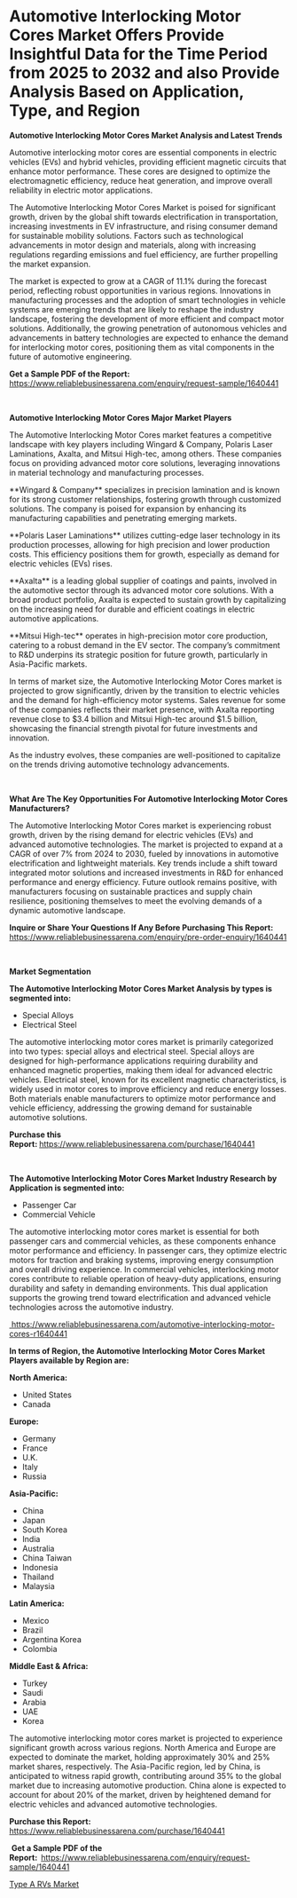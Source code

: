 <p><h1>Automotive Interlocking Motor Cores Market Offers Provide Insightful Data for the Time Period from 2025 to 2032 and also Provide Analysis Based on Application, Type, and Region</h1></p><p><strong>Automotive Interlocking Motor Cores Market Analysis and Latest Trends</strong></p>
<p><p>Automotive interlocking motor cores are essential components in electric vehicles (EVs) and hybrid vehicles, providing efficient magnetic circuits that enhance motor performance. These cores are designed to optimize the electromagnetic efficiency, reduce heat generation, and improve overall reliability in electric motor applications. </p><p>The Automotive Interlocking Motor Cores Market is poised for significant growth, driven by the global shift towards electrification in transportation, increasing investments in EV infrastructure, and rising consumer demand for sustainable mobility solutions. Factors such as technological advancements in motor design and materials, along with increasing regulations regarding emissions and fuel efficiency, are further propelling the market expansion.</p><p>The market is expected to grow at a CAGR of 11.1% during the forecast period, reflecting robust opportunities in various regions. Innovations in manufacturing processes and the adoption of smart technologies in vehicle systems are emerging trends that are likely to reshape the industry landscape, fostering the development of more efficient and compact motor solutions. Additionally, the growing penetration of autonomous vehicles and advancements in battery technologies are expected to enhance the demand for interlocking motor cores, positioning them as vital components in the future of automotive engineering.</p></p>
<p><strong>Get a Sample PDF of the Report:&nbsp;</strong> <a href="https://www.reliablebusinessarena.com/enquiry/request-sample/1640441?utm_campaign=3173&utm_medium=2&utm_source=Github&utm_content=ia&utm_term=30032025&utm_id=automotive-interlocking-motor-cores">https://www.reliablebusinessarena.com/enquiry/request-sample/1640441</a></p>
<p>&nbsp;</p>
<p><strong>Automotive Interlocking Motor Cores Major Market Players</strong></p>
<p><p>The Automotive Interlocking Motor Cores market features a competitive landscape with key players including Wingard & Company, Polaris Laser Laminations, Axalta, and Mitsui High-tec, among others. These companies focus on providing advanced motor core solutions, leveraging innovations in material technology and manufacturing processes.</p><p>**Wingard & Company** specializes in precision lamination and is known for its strong customer relationships, fostering growth through customized solutions. The company is poised for expansion by enhancing its manufacturing capabilities and penetrating emerging markets.</p><p>**Polaris Laser Laminations** utilizes cutting-edge laser technology in its production processes, allowing for high precision and lower production costs. This efficiency positions them for growth, especially as demand for electric vehicles (EVs) rises.</p><p>**Axalta** is a leading global supplier of coatings and paints, involved in the automotive sector through its advanced motor core solutions. With a broad product portfolio, Axalta is expected to sustain growth by capitalizing on the increasing need for durable and efficient coatings in electric automotive applications.</p><p>**Mitsui High-tec** operates in high-precision motor core production, catering to a robust demand in the EV sector. The company’s commitment to R&D underpins its strategic position for future growth, particularly in Asia-Pacific markets.</p><p>In terms of market size, the Automotive Interlocking Motor Cores market is projected to grow significantly, driven by the transition to electric vehicles and the demand for high-efficiency motor systems. Sales revenue for some of these companies reflects their market presence, with Axalta reporting revenue close to $3.4 billion and Mitsui High-tec around $1.5 billion, showcasing the financial strength pivotal for future investments and innovation.</p><p>As the industry evolves, these companies are well-positioned to capitalize on the trends driving automotive technology advancements.</p></p>
<p>&nbsp;</p>
<p><strong>What Are The Key Opportunities For Automotive Interlocking Motor Cores Manufacturers?</strong></p>
<p><p>The Automotive Interlocking Motor Cores market is experiencing robust growth, driven by the rising demand for electric vehicles (EVs) and advanced automotive technologies. The market is projected to expand at a CAGR of over 7% from 2024 to 2030, fueled by innovations in automotive electrification and lightweight materials. Key trends include a shift toward integrated motor solutions and increased investments in R&D for enhanced performance and energy efficiency. Future outlook remains positive, with manufacturers focusing on sustainable practices and supply chain resilience, positioning themselves to meet the evolving demands of a dynamic automotive landscape.</p></p>
<p><strong>Inquire or Share Your Questions If Any Before Purchasing This Report:</strong> <a href="https://www.reliablebusinessarena.com/enquiry/pre-order-enquiry/1640441?utm_campaign=3173&utm_medium=2&utm_source=Github&utm_content=ia&utm_term=30032025&utm_id=automotive-interlocking-motor-cores">https://www.reliablebusinessarena.com/enquiry/pre-order-enquiry/1640441</a></p>
<p>&nbsp;</p>
<p><strong>Market Segmentation</strong></p>
<p><strong>The Automotive Interlocking Motor Cores Market Analysis by types is segmented into:</strong></p>
<p><ul><li>Special Alloys</li><li>Electrical Steel</li></ul></p>
<p><p>The automotive interlocking motor cores market is primarily categorized into two types: special alloys and electrical steel. Special alloys are designed for high-performance applications requiring durability and enhanced magnetic properties, making them ideal for advanced electric vehicles. Electrical steel, known for its excellent magnetic characteristics, is widely used in motor cores to improve efficiency and reduce energy losses. Both materials enable manufacturers to optimize motor performance and vehicle efficiency, addressing the growing demand for sustainable automotive solutions.</p></p>
<p><strong>Purchase this Report:&nbsp;</strong><a href="https://www.reliablebusinessarena.com/purchase/1640441?utm_campaign=3173&utm_medium=2&utm_source=Github&utm_content=ia&utm_term=30032025&utm_id=automotive-interlocking-motor-cores">https://www.reliablebusinessarena.com/purchase/1640441</a></p>
<p>&nbsp;</p>
<p><strong>The Automotive Interlocking Motor Cores Market Industry Research by Application is segmented into:</strong></p>
<p><ul><li>Passenger Car</li><li>Commercial Vehicle</li></ul></p>
<p><p>The automotive interlocking motor cores market is essential for both passenger cars and commercial vehicles, as these components enhance motor performance and efficiency. In passenger cars, they optimize electric motors for traction and braking systems, improving energy consumption and overall driving experience. In commercial vehicles, interlocking motor cores contribute to reliable operation of heavy-duty applications, ensuring durability and safety in demanding environments. This dual application supports the growing trend toward electrification and advanced vehicle technologies across the automotive industry.</p></p>
<p><a href="https://www.reliablebusinessarena.com/automotive-interlocking-motor-cores-r1640441?utm_campaign=3173&utm_medium=2&utm_source=Github&utm_content=ia&utm_term=30032025&utm_id=automotive-interlocking-motor-cores">&nbsp;https://www.reliablebusinessarena.com/automotive-interlocking-motor-cores-r1640441</a></p>
<p><strong>In terms of Region, the Automotive Interlocking Motor Cores Market Players available by Region are:</strong></p>
<p>
    <p> <strong> North America: </strong>
        <ul>
            <li>United States</li>
            <li>Canada</li>
        </ul>
        </p> 
    <p> <strong> Europe: </strong>
        <ul>
            <li>Germany</li>
            <li>France</li>
            <li>U.K.</li>
            <li>Italy</li>
            <li>Russia</li>
        </ul>
        </p> 
    <p> <strong> Asia-Pacific: </strong>
        <ul>
            <li>China</li>
            <li>Japan</li>
            <li>South Korea</li>
            <li>India</li>
            <li>Australia</li>
            <li>China Taiwan</li>
            <li>Indonesia</li>
            <li>Thailand</li>
            <li>Malaysia</li>
        </ul>
        </p> 
    <p> <strong> Latin America: </strong>
        <ul>
            <li>Mexico</li>
            <li>Brazil</li>
            <li>Argentina Korea</li>
            <li>Colombia</li>
        </ul>
        </p> 
    <p> <strong> Middle East & Africa: </strong>
        <ul>
            <li>Turkey</li>
            <li>Saudi</li>
            <li>Arabia</li>
            <li>UAE</li>
            <li>Korea</li>
        </ul>
    </p>
    </p>
<p><p>The automotive interlocking motor cores market is projected to experience significant growth across various regions. North America and Europe are expected to dominate the market, holding approximately 30% and 25% market shares, respectively. The Asia-Pacific region, led by China, is anticipated to witness rapid growth, contributing around 35% to the global market due to increasing automotive production. China alone is expected to account for about 20% of the market, driven by heightened demand for electric vehicles and advanced automotive technologies.</p></p>
<p><strong>Purchase this Report: </strong><a href="https://www.reliablebusinessarena.com/purchase/1640441?utm_campaign=3173&utm_medium=2&utm_source=Github&utm_content=ia&utm_term=30032025&utm_id=automotive-interlocking-motor-cores">https://www.reliablebusinessarena.com/purchase/1640441</a></p>
<p>&nbsp;<strong>Get a Sample PDF of the Report:&nbsp;&nbsp;</strong><a href="https://www.reliablebusinessarena.com/enquiry/request-sample/1640441?utm_campaign=3173&utm_medium=2&utm_source=Github&utm_content=ia&utm_term=30032025&utm_id=automotive-interlocking-motor-cores">https://www.reliablebusinessarena.com/enquiry/request-sample/1640441</a></p>
<p><strong></strong></p>
<p><p><a href="https://github.com/geyangvayora/Market-Research-Report-List-1/blob/main/type-a-rvs-market.md?utm_campaign=3173&utm_medium=2&utm_source=Github&utm_content=ia&utm_term=30032025&utm_id=automotive-interlocking-motor-cores">Type A RVs Market</a></p></p>